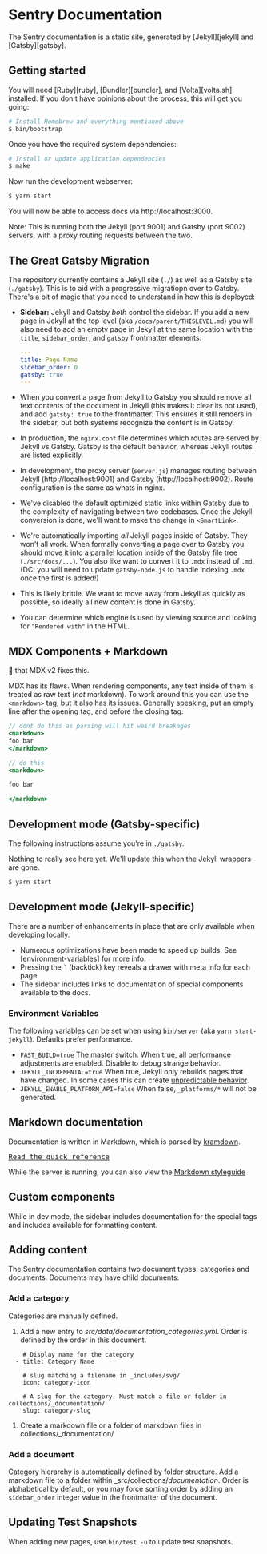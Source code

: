 # Sentry Documentation

The Sentry documentation is a static site, generated by [Jekyll][jekyll] and [Gatsby][gatsby].

## Getting started

You will need [Ruby][ruby], [Bundler][bundler], and [Volta][volta.sh] installed. If you don't have opinions about the process, this will get you going:

```bash
# Install Homebrew and everything mentioned above
$ bin/bootstrap
```

Once you have the required system dependencies:

```bash
# Install or update application dependencies
$ make
```

Now run the development webserver:

```bash
$ yarn start
```

You will now be able to access docs via http://localhost:3000.

Note: This is running both the Jekyll (port 9001) and Gatsby (port 9002) servers, with a proxy routing requests between the two.

## The Great Gatsby Migration

The repository currently contains a Jekyll site (`./`) as well as a Gatsby site (`./gatsby`). This is to aid with a progressive migratiopn over to Gatsby. There's a bit of magic that you need to understand in how this is deployed:

- **Sidebar:** Jekyll and Gatsby _both_ control the sidebar. If you add a new page in Jekyll at the top level (aka `/docs/parent/THISLEVEL.md`) you will also need to add an empty page in Jekyll at the same location with the `title`, `sidebar_order`, and `gatsby` frontmatter elements:

  ```yaml
  ---
  title: Page Name
  sidebar_order: 0
  gatsby: true
  ---
  ```

- When you convert a page from Jekyll to Gatsby you should remove all text contents of the document in Jekyll (this makes it clear its not used), and add `gatsby: true` to the frontmatter. This ensures it still renders in the sidebar, but both systems recognize the content is in Gatsby.

- In production, the `nginx.conf` file determines which routes are served by Jekyll vs Gatsby. Gatsby is the default behavior, whereas Jekyll routes are listed explicitly.

- In development, the proxy server (`server.js`) manages routing between Jekyll (http://localhost:9001) and Gatsby (http://localhost:9002). Route configuration is the same as whats in nginx.

- We've disabled the default optimized static links within Gatsby due to the complexity of navigating between two codebases. Once the Jekyll conversion is done, we'll want to make the change in `<SmartLink>`.

- We're automatically importing _all_ Jekyll pages inside of Gatsby. They won't all work. When formally converting a page over to Gatsby you should move it into a parallel location inside of the Gatsby file tree (`./src/docs/...`). You also like want to convert it to `.mdx` instead of `.md`. (DC: you will need to update `gatsby-node.js` to handle indexing `.mdx` once the first is added!)

- This is likely brittle. We want to move away from Jekyll as quickly as possible, so ideally all new content is done in Gatsby.

- You can determine which engine is used by viewing source and looking for `"Rendered with"` in the HTML.

## MDX Components + Markdown

:pray: that MDX v2 fixes this.

MDX has its flaws. When rendering components, any text inside of them is treated as raw text (_not_ markdown). To work around this you can use the `<markdown>` tag, but it also has its issues. Generally speaking, put an empty line after the opening tag, and before the closing tag.

```jsx
// dont do this as parsing will hit weird breakages
<markdown>
foo bar
</markdown>
```

```jsx
// do this
<markdown>

foo bar

</markdown>
```

## Development mode (Gatsby-specific)

The following instructions assume you're in `./gatsby`.

Nothing to really see here yet. We'll update this when the Jekyll wrappers are gone.

```bash
$ yarn start
```

## Development mode (Jekyll-specific)

There are a number of enhancements in place that are only available when developing locally.

- Numerous optimizations have been made to speed up builds. See [environment-variables] for more info.
- Pressing the `` ` `` (backtick) key reveals a drawer with meta info for each page.
- The sidebar includes links to documentation of special components available to the docs.

### Environment Variables

The following variables can be set when using `bin/server` (aka `yarn start-jekyll`). Defaults prefer performance.

- `FAST_BUILD=true` The master switch. When true, all performance adjustments are enabled. Disable to debug strange behavior.
- `JEKYLL_INCREMENTAL=true` When true, Jekyll only rebuilds pages that have changed. In some cases this can create [unpredictable behavior](https://jekyllrb.com/docs/configuration/#incremental-regeneration).
- `JEKYLL_ENABLE_PLATFORM_API=false` When false, `_platforms/*` will not be generated.

## Markdown documentation

Documentation is written in Markdown, which is parsed by [kramdown](https://kramdown.gettalong.org/).

[<kbd>Read the quick reference</kbd>](https://kramdown.gettalong.org/quickref.html)

While the server is running, you can also view the [Markdown styleguide](http://0.0.0.0:9000/markdown-styleguide/links/)

## Custom components

While in dev mode, the sidebar includes documentation for the special tags and includes available for formatting content.

## Adding content

The Sentry documentation contains two document types: categories and documents. Documents may have child documents.

### Add a category

Categories are manually defined.

1. Add a new entry to _src/data/documentation_categories.yml_. Order is defined by the order in this document.

```
    # Display name for the category
  - title: Category Name

    # slug matching a filename in _includes/svg/
    icon: category-icon

    # A slug for the category. Must match a file or folder in collections/_documentation/
    slug: category-slug
```

1. Create a markdown file or a folder of markdown files in collections/_documentation/

### Add a document

Category hierarchy is automatically defined by folder structure. Add a markdown file to a folder within _src/collections/_documentation_. Order is alphabetical by default, or you may force sorting order by adding an `sidebar_order` integer value in the frontmatter of the document.

## Updating Test Snapshots

When adding new pages, use `bin/test -u` to update test snapshots.
